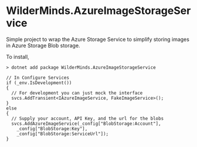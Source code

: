 # WilderMinds.AzureImageStorageService

Simple project to wrap the Azure Storage Service to simplify storing images in Azure Storage Blob storage. 

To install, 

```
> dotnet add package WilderMinds.AzureImageStorageService
```

```
// In Configure Services
if (_env.IsDevelopment())
{
  // For development you can just mock the interface
  svcs.AddTransient<IAzureImageService, FakeImageService>(); 
}
else
{
  // Supply your account, API Key, and the url for the blobs
  svcs.AddAzureImageService(_config["BlobStorage:Account"], 
    _config["BlobStorage:Key"], 
    _config["BlobStorage:ServiceUrl"]);
}
```